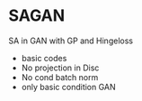 # SAGAN
SA in GAN with GP and Hingeloss
- basic codes
- No projection in Disc
- No cond batch norm
- only basic condition GAN
